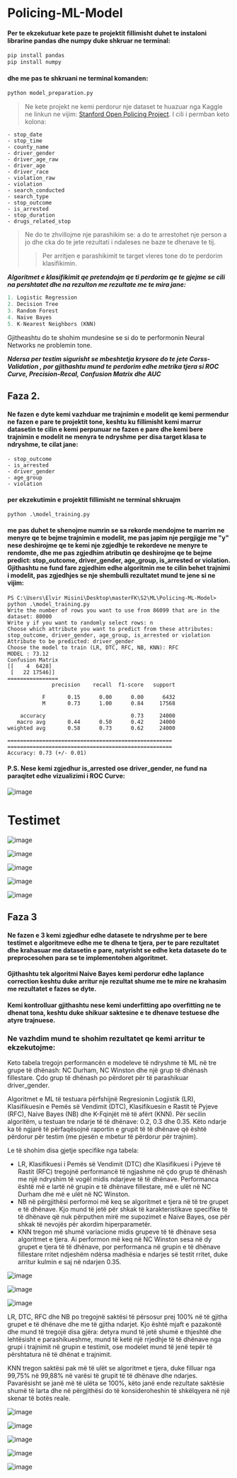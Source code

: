 # Policing-ML-Model

#### Per te ekzekutuar kete paze te projektit fillimisht duhet te instaloni librarine pandas dhe numpy duke shkruar ne terminal:
```python
pip install pandas
pip install numpy
```
#### dhe me pas te shkruani ne terminal komanden:
```python
python model_preparation.py
```

> Ne kete projekt ne kemi perdorur nje dataset te huazuar nga Kaggle ne linkun ne vijim: [Stanford Open Policing Project](https://www.kaggle.com/datasets/faressayah/stanford-open-policing-project).
I cili i permban keto kolona:
```jupiter
- stop_date
- stop_time
- county_name
- driver_gender
- driver_age_raw
- driver_age
- driver_race
- violation_raw
- violation
- search_conducted
- search_type
- stop_outcome
- is_arrested
- stop_duration
- drugs_related_stop
```
> Ne do te zhvillojme nje parashikim se: a do te arrestohet nje person a jo dhe cka do te jete rezultati i ndaleses ne baze te dhenave te tij.
>> Per arritjen e parashikimit te target vleres tone do te perdorim klasifikimin.

***Algoritmet e klasifikimit qe pretendojm qe ti perdorim qe te gjejme se cili na pershtatet dhe na rezulton me rezultate me te mira jane:***
```python
1. Logistic Regression
2. Decision Tree
3. Random Forest
4. Naive Bayes
5. K-Nearest Neighbors (KNN)
```



Gjitheashtu do te shohim mundesine se si do te performonin Neural Networks ne problemin tone.

***Ndersa per testim sigurisht se mbeshtetja krysore do te jete Corss-Validation , por gjithashtu mund te perdorim edhe metrika tjera si ROC Curve, Precision-Recal, Confusion Matrix dhe AUC***


## Faza 2.

#### Ne fazen e dyte kemi vazhduar me trajnimin e modelit qe kemi permendur ne fazen e pare te projektit tone, keshtu ku fillimisht kemi marrur datasetin te cilin e kemi perpunuar ne fazen e pare dhe kemi bere trajnimin e modelit ne menyra te ndryshme per disa target klasa te ndryshme, te cilat jane:

```text
- stop_outcome
- is_arrested
- driver_gender
- age_group
- violation
```

#### per ekzekutimin e projektit fillimisht ne terminal shkruajm

```jupiter
python .\model_training.py
```
#### me pas duhet te shenojme numrin se sa rekorde mendojme te marrim ne menyre qe te bejme trajnimin e modelit, me pas japim nje pergjigje me "y" nese deshirojme qe te kemi nje zgjedhje te rekordeve ne menyre te rendomte, dhe me pas zgjedhim atributin qe deshirojme qe te bejme predict: stop_outcome, driver_gender, age_group, is_arrested or violation. Gjithashtu ne fund fare zgjedhim edhe algoritmin me te cilin behet trajnimi i modelit, pas zgjedhjes se nje shembulli rezultatet mund te jene si ne vijim:

```console
PS C:\Users\Elvir Misini\Desktop\masterFK\S2\ML\Policing-ML-Model> python .\model_training.py
Write the number of rows you want to use from 86099 that are in the dataset: 80000
Write y if you want to randomly select rows: n
Choose which attribute you want to predict from these attributes: stop_outcome, driver_gender, age_group, is_arrested or violation
Attribute to be predicted: driver_gender
Choose the model to train (LR, DTC, RFC, NB, KNN): RFC
MODEL : 73.12
Confusion Matrix
[[    4  6428]
 [   22 17546]]
================
              precision    recall  f1-score   support

           F       0.15      0.00      0.00      6432
           M       0.73      1.00      0.84     17568

    accuracy                           0.73     24000
   macro avg       0.44      0.50      0.42     24000
weighted avg       0.58      0.73      0.62     24000

====================================================
====================================================
Accuracy: 0.73 (+/- 0.01)
```

#### P.S. Nese kemi zgjedhur is_arrested ose driver_gender, ne fund na paraqitet edhe vizualizimi i ROC Curve:

![image](https://user-images.githubusercontent.com/58117020/233801053-fb08ab7a-e48c-4e67-99d6-fdf99491554d.png)

# Testimet

![image](https://user-images.githubusercontent.com/117693854/233863104-35fc3665-e94d-4537-b81c-d3e2c7292a8c.png)

![image](https://user-images.githubusercontent.com/117693854/233863136-938a4b67-c76c-4147-a976-d7df1f1a7239.png)

![image](https://user-images.githubusercontent.com/117693854/233863153-286e88e9-9324-4645-8124-5c9c99ec3775.png)

![image](https://user-images.githubusercontent.com/117693854/233865871-5a3caa6d-afdd-40a8-b9dd-ecf38343fa5e.png)

![image](https://user-images.githubusercontent.com/58117020/233866827-283991b7-adaa-4e17-bf82-8116f9abcf68.png)


## Faza 3

#### Ne fazen e 3 kemi zgjedhur edhe datasete te ndryshme per te bere testimet e algoritmeve edhe me te dhena te tjera, per te pare rezultatet dhe krahasuar me datasetin e pare, natyrisht se edhe keta datasete do te preprocesohen para se te implementohen algoritmet.

#### Gjithashtu tek algoritmi Naive Bayes kemi perdorur edhe laplance correction keshtu duke arritur nje rezultat shume me te mire ne krahasim me rezultatet e fazes se dyte.

#### Kemi kontrolluar gjithashtu nese kemi underfitting apo overfitting ne te dhenat tona, keshtu duke shikuar saktesine e te dhenave testuese dhe atyre trajnuese.

### Ne vazhdim mund te shohim rezultatet qe kemi arritur te ekzekutojme:
Keto tabela tregojn performancën e modeleve të ndryshme të ML në tre grupe të dhënash: NC Durham, NC Winston dhe një grup të dhënash fillestare. Çdo grup të dhënash po përdoret për të parashikuar driver_gender.

Algoritmet e ML të testuara përfshijnë Regresionin Logjistik (LR), Klasifikuesin e Pemës së Vendimit (DTC), Klasifikuesin e Rastit të Pyjeve (RFC), Naive Bayes (NB) dhe K-Fqinjët më të afërt (KNN). Për secilin algoritëm, u testuan tre ndarje të të dhënave: 0.2, 0.3 dhe 0.35. Këto ndarje ka të ngjarë të përfaqësojnë raportin e grupit të të dhënave që është përdorur për testim (me pjesën e mbetur të përdorur për trajnim).

Le të shohim disa gjetje specifike nga tabela:
* LR, Klasifikuesi i Pemës së Vendimit (DTC) dhe Klasifikuesi i Pyjeve të Rastit (RFC) tregojnë performancë të ngjashme në çdo grup të dhënash me një ndryshim të vogël midis ndarjeve të të dhënave. Performanca është më e lartë në grupin e të dhënave fillestare, më e ulët në NC Durham dhe më e ulët në NC Winston.
* NB në përgjithësi performoi më keq se algoritmet e tjera në të tre grupet e të dhënave. Kjo mund të jetë për shkak të karakteristikave specifike të të dhënave që nuk përputhen mirë me supozimet e Naive Bayes, ose për shkak të nevojës për akordim hiperparametër.
* KNN tregon më shumë variacione midis grupeve të të dhënave sesa algoritmet e tjera. Ai performon më keq në NC Winston sesa në dy grupet e tjera të të dhënave, por performanca në grupin e të dhënave fillestare rritet ndjeshëm ndërsa madhësia e ndarjes së testit rritet, duke arritur kulmin e saj në ndarjen 0.35.

![image](https://github.com/uran-lajci/Policing-ML-Model/assets/117693854/a99db8ce-c0cb-4432-a0c3-879aa428ee93)

![image](https://github.com/uran-lajci/Policing-ML-Model/assets/117693854/31871d92-fcf8-43be-b1ec-86db76c83957)

![image](https://github.com/uran-lajci/Policing-ML-Model/assets/117693854/0c5ced7f-98d4-4b1f-a0eb-7a00c75be602)

LR, DTC, RFC dhe NB po tregojnë saktësi të përsosur prej 100% në të gjitha grupet e të dhënave dhe me të gjitha ndarjet. Kjo është mjaft e pazakontë dhe mund të tregojë disa gjëra: detyra mund të jetë shumë e thjeshtë dhe lehtësisht e parashikueshme, mund të ketë një rrjedhje të të dhënave nga grupi i trajnimit në grupin e testimit, ose modelet mund të jenë tepër të përshtatura në të dhënat e trajnimit.

KNN tregon saktësi pak më të ulët se algoritmet e tjera, duke filluar nga 99,75% në 99,88% në varësi të grupit të të dhënave dhe ndarjes. Pavarësisht se janë më të ulëta se 100%, këto janë ende rezultate saktësie shumë të larta dhe në përgjithësi do të konsideroheshin të shkëlqyera në një skenar të botës reale.

![image](https://github.com/uran-lajci/Policing-ML-Model/assets/117693854/361045ad-501a-4fbc-9a46-a00000b04b70)

![image](https://github.com/uran-lajci/Policing-ML-Model/assets/117693854/571f45ed-8267-43e7-ace0-9decd91961a1)

![image](https://github.com/uran-lajci/Policing-ML-Model/assets/117693854/4e4638f7-fcf1-44eb-ace6-c8efa57c9117)

![image](https://github.com/uran-lajci/Policing-ML-Model/assets/117693854/499c70d1-846b-4dbb-be98-29a7a26d3e9f)

![image](https://github.com/uran-lajci/Policing-ML-Model/assets/117693854/1dd80085-07b1-47ff-a97a-9446a5153741)


